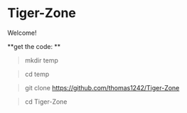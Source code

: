 # Tiger-Zone

Welcome!

**get the code: **

> mkdir temp

> cd temp

> git clone https://github.com/thomas1242/Tiger-Zone

> cd Tiger-Zone


